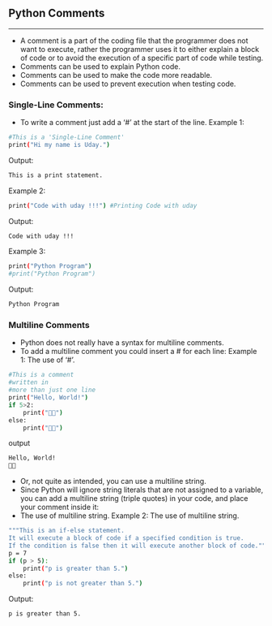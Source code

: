 ## Python Comments
***
- A comment is a part of the coding file that the programmer does not want to execute, rather the programmer uses it to either explain a block of code or to avoid the execution of a specific part of code while testing.
- Comments can be used to explain Python code.
- Comments can be used to make the code more readable.
- Comments can be used to prevent execution when testing code.

### Single-Line Comments:
- To write a comment just add a ‘#’ at the start of the line.
Example 1:
```bash
#This is a 'Single-Line Comment'
print("Hi my name is Uday.")
```
Output:
```bash
This is a print statement. 
```
Example 2:
```bash
print("Code with uday !!!") #Printing Code with uday
```
Output:
```bash
Code with uday !!!
```
Example 3:
```bash
print("Python Program")
#print("Python Program")
```
Output:
```bash
Python Program
```

### Multiline Comments
- Python does not really have a syntax for multiline comments.
- To add a multiline comment you could insert a # for each line:
Example 1: The use of ‘#’.
```bash
#This is a comment
#written in
#more than just one line
print("Hello, World!")
if 5>2:
    print("🐍🐍")
else:
    print("🥲🥲")
```
output
```bash
Hello, World!
🐍🐍
```
- Or, not quite as intended, you can use a multiline string.
- Since Python will ignore string literals that are not assigned to a variable, you can add a multiline string (triple quotes) in your code, and place your comment inside it:
- The use of multiline string.
Example 2: The use of multiline string.
```bash
"""This is an if-else statement.
It will execute a block of code if a specified condition is true.
If the condition is false then it will execute another block of code."""
p = 7
if (p > 5):
    print("p is greater than 5.")
else:
    print("p is not greater than 5.")
```
Output:
```bash
p is greater than 5.
```
